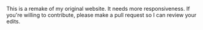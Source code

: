 This is a remake of my original website.
It needs more responsiveness. If you're willing to contribute, please make a pull request so I can review your edits.